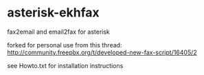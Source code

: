 asterisk-ekhfax
===============

fax2email and email2fax for asterisk

forked for personal use from this thread:
http://community.freepbx.org/t/developed-new-fax-script/16405/2

see Howto.txt for installation instructions
